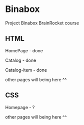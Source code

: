 # Binabox
Project Binabox BrainRocket course

## HTML 
HomePage - done

Catalog - done

Catalog-item - done

other pages will being here ^^

## CSS
Homepage - ?

other pages will being here ^^
